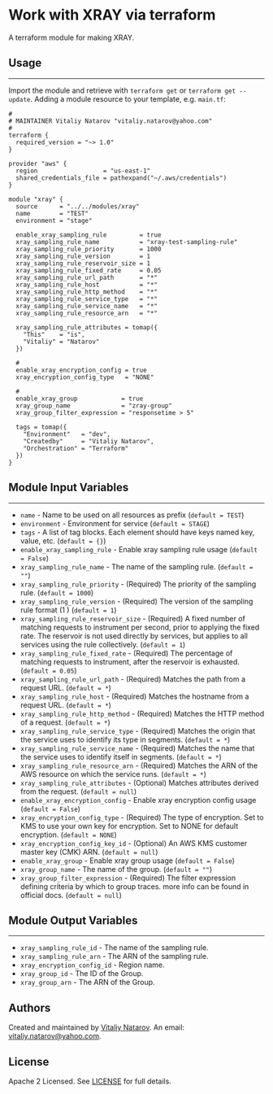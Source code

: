 # Work with XRAY via terraform

A terraform module for making XRAY.


## Usage
----------------------
Import the module and retrieve with ```terraform get``` or ```terraform get --update```. Adding a module resource to your template, e.g. `main.tf`:

```
#
# MAINTAINER Vitaliy Natarov "vitaliy.natarov@yahoo.com"
#
terraform {
  required_version = "~> 1.0"
}

provider "aws" {
  region                  = "us-east-1"
  shared_credentials_file = pathexpand("~/.aws/credentials")
}

module "xray" {
  source      = "../../modules/xray"
  name        = "TEST"
  environment = "stage"

  enable_xray_sampling_rule         = true
  xray_sampling_rule_name           = "xray-test-sampling-rule"
  xray_sampling_rule_priority       = 1000
  xray_sampling_rule_version        = 1
  xray_sampling_rule_reservoir_size = 1
  xray_sampling_rule_fixed_rate     = 0.05
  xray_sampling_rule_url_path       = "*"
  xray_sampling_rule_host           = "*"
  xray_sampling_rule_http_method    = "*"
  xray_sampling_rule_service_type   = "*"
  xray_sampling_rule_service_name   = "*"
  xray_sampling_rule_resource_arn   = "*"

  xray_sampling_rule_attributes = tomap({
    "This"    = "is",
    "Vitaliy" = "Natarov"
  })

  # 
  enable_xray_encryption_config = true
  xray_encryption_config_type   = "NONE"

  # 
  enable_xray_group            = true
  xray_group_name              = "zray-group"
  xray_group_filter_expression = "responsetime > 5"

  tags = tomap({
    "Environment"   = "dev",
    "Createdby"     = "Vitaliy Natarov",
    "Orchestration" = "Terraform"
  })
}

```

## Module Input Variables
----------------------
- `name` - Name to be used on all resources as prefix (`default = TEST`)
- `environment` - Environment for service (`default = STAGE`)
- `tags` - A list of tag blocks. Each element should have keys named key, value, etc. (`default = {}`)
- `enable_xray_sampling_rule` - Enable xray sampling rule usage (`default = False`)
- `xray_sampling_rule_name` - The name of the sampling rule. (`default = ""`)
- `xray_sampling_rule_priority` - (Required) The priority of the sampling rule. (`default = 1000`)
- `xray_sampling_rule_version` - (Required) The version of the sampling rule format (1 ) (`default = 1`)
- `xray_sampling_rule_reservoir_size` - (Required) A fixed number of matching requests to instrument per second, prior to applying the fixed rate. The reservoir is not used directly by services, but applies to all services using the rule collectively. (`default = 1`)
- `xray_sampling_rule_fixed_rate` - (Required) The percentage of matching requests to instrument, after the reservoir is exhausted. (`default = 0.05`)
- `xray_sampling_rule_url_path` - (Required) Matches the path from a request URL. (`default = *`)
- `xray_sampling_rule_host` - (Required) Matches the hostname from a request URL. (`default = *`)
- `xray_sampling_rule_http_method` - (Required) Matches the HTTP method of a request. (`default = *`)
- `xray_sampling_rule_service_type` - (Required) Matches the origin that the service uses to identify its type in segments. (`default = *`)
- `xray_sampling_rule_service_name` - (Required) Matches the name that the service uses to identify itself in segments. (`default = *`)
- `xray_sampling_rule_resource_arn` - (Required) Matches the ARN of the AWS resource on which the service runs. (`default = *`)
- `xray_sampling_rule_attributes` - (Optional) Matches attributes derived from the request. (`default = null`)
- `enable_xray_encryption_config` - Enable xray encryption config usage (`default = False`)
- `xray_encryption_config_type` - (Required) The type of encryption. Set to KMS to use your own key for encryption. Set to NONE for default encryption. (`default = NONE`)
- `xray_encryption_config_key_id` - (Optional) An AWS KMS customer master key (CMK) ARN. (`default = null`)
- `enable_xray_group` - Enable xray group usage (`default = False`)
- `xray_group_name` - The name of the group. (`default = ""`)
- `xray_group_filter_expression` - (Required) The filter expression defining criteria by which to group traces. more info can be found in official docs. (`default = null`)

## Module Output Variables
----------------------
- `xray_sampling_rule_id` - The name of the sampling rule.
- `xray_sampling_rule_arn` - The ARN of the sampling rule.
- `xray_encryption_config_id` - Region name.
- `xray_group_id` - The ID of the Group.
- `xray_group_arn` - The ARN of the Group.


## Authors

Created and maintained by [Vitaliy Natarov](https://github.com/SebastianUA). An email: [vitaliy.natarov@yahoo.com](vitaliy.natarov@yahoo.com).

## License

Apache 2 Licensed. See [LICENSE](https://github.com/SebastianUA/terraform/blob/master/LICENSE) for full details.
